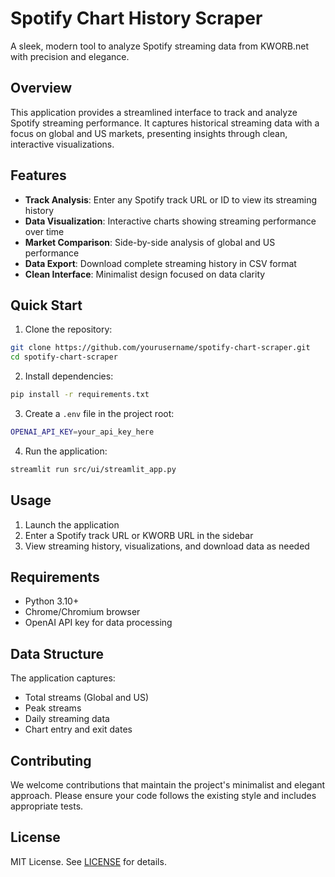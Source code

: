 # Spotify Chart History Scraper

A sleek, modern tool to analyze Spotify streaming data from KWORB.net with precision and elegance.

## Overview

This application provides a streamlined interface to track and analyze Spotify streaming performance. It captures historical streaming data with a focus on global and US markets, presenting insights through clean, interactive visualizations.

## Features

- **Track Analysis**: Enter any Spotify track URL or ID to view its streaming history
- **Data Visualization**: Interactive charts showing streaming performance over time
- **Market Comparison**: Side-by-side analysis of global and US performance
- **Data Export**: Download complete streaming history in CSV format
- **Clean Interface**: Minimalist design focused on data clarity

## Quick Start

1. Clone the repository:

```bash
git clone https://github.com/yourusername/spotify-chart-scraper.git
cd spotify-chart-scraper
```

2. Install dependencies:

```bash
pip install -r requirements.txt
```

3. Create a `.env` file in the project root:

```bash
OPENAI_API_KEY=your_api_key_here
```

4. Run the application:

```bash
streamlit run src/ui/streamlit_app.py
```

## Usage

1. Launch the application
2. Enter a Spotify track URL or KWORB URL in the sidebar
3. View streaming history, visualizations, and download data as needed

## Requirements

- Python 3.10+
- Chrome/Chromium browser
- OpenAI API key for data processing

## Data Structure

The application captures:

- Total streams (Global and US)
- Peak streams
- Daily streaming data
- Chart entry and exit dates

## Contributing

We welcome contributions that maintain the project's minimalist and elegant approach. Please ensure your code follows the existing style and includes appropriate tests.

## License

MIT License. See [LICENSE](LICENSE) for details.
